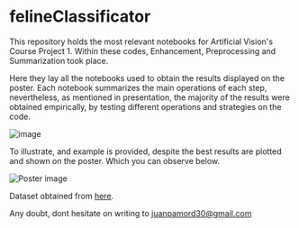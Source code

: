 # felineClassificator
This repository holds the most relevant notebooks for Artificial Vision's Course Project 1. Within these codes, Enhancement, Preprocessing and Summarization took place.

Here they lay all the notebooks used to obtain the results displayed on the poster. Each notebook summarizes the main operations of each step, nevertheless, as mentioned in presentation, the majority of the results 
were obtained empirically, by testing different operations and strategies on the code. 

![image](https://github.com/JPtheOne/felineClassificator/assets/102324051/89a0a901-5591-4ea9-8d5f-9572e4e8deaa)

To illustrate, and example is provided, despite the best results are plotted and shown on the poster. Which you can observe below.

![Poster image](https://github.com/JPtheOne/felineClassificator/assets/102324051/6ffb39c8-6649-466a-9591-3164cca1f16c)

Dataset obtained from [here](https://www.kaggle.com/datasets/crownedhead06/big-cats-images-dataset?select=tigers).

Any doubt, dont hesitate on writing to juanpamord30@gmail.com

